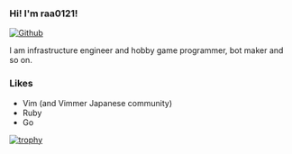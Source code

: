 ### Hi! I'm raa0121!

[![Github](https://img.shields.io/github/followers/raa0121?label=Follow&style=social)](https://github.com/raa0121)

I am infrastructure engineer and hobby game programmer, bot maker and so on.

### Likes
- Vim (and Vimmer Japanese community)
- Ruby
- Go

[![trophy](https://github-profile-trophy.vercel.app/?username=raa0121&row=2&column=3)](https://github.com/ryo-ma/github-profile-trophy)
